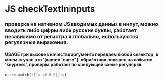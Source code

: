 # JS checkTextIninputs
### проверка на нативном JS вводимых данных в инпут, можно вводить либо цифры либо русские буквы, работает независимо от регистра и глобально, используются регулярные выражения.
#### USAGE при вызове в качестве аргумента передаем любой селектор, в моём случае это '[name="name"]' обработчик повешен на событие 'keypress', проверка работает по следующей схеме регулярки:
```javascript
e.key.match(/[^а-яё 0-9]/ig)
```
